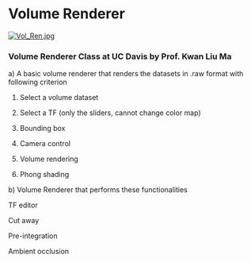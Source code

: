 # Volume Renderer #

[![Vol_Ren.jpg](https://s26.postimg.org/fwxdn71pl/Vol_Ren.jpg)](https://postimg.org/image/alih2hfmt/)

### Volume Renderer Class at UC Davis by Prof. Kwan Liu Ma ###

a) A basic volume renderer that renders the datasets in .raw format with following criterion

1) Select a volume dataset

2) Select a TF (only the sliders, cannot change color map)

3) Bounding box

4) Camera control

5) Volume rendering

6) Phong shading 


b) Volume Renderer that performs these functionalities

TF editor                             

Cut away                            

Pre-integration                

Ambient occlusion      
     
